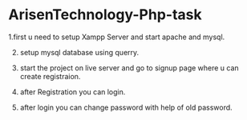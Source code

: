 # ArisenTechnology-Php-task

1.first u need to setup Xampp Server and start apache and mysql.

2. setup mysql database using querry.

3. start the project on live server and go to signup page where u can create registraion.

4. after Registration you can login.

5. after login you can change password with help of old password.
